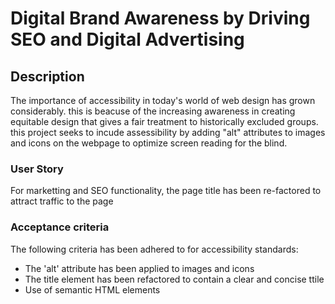 # Digital Brand Awareness by Driving SEO and Digital Advertising

## Description

The importance of accessibility in today's world of web design has grown considerably. this is beacuse of the increasing awareness in creating equitable design that gives a fair treatment to historically excluded groups. this project seeks to incude assessibility by adding "alt" attributes to images and icons on the webpage to optimize screen reading for the blind. 

### User Story

For marketting and SEO functionality, the page title has been re-factored to attract traffic to the page

### Acceptance criteria

The following criteria has been adhered to for accessibility standards:

* The 'alt' attribute has been applied to images and icons
* The title element has been refactored to contain a clear and concise ttile
* Use of semantic HTML elements


